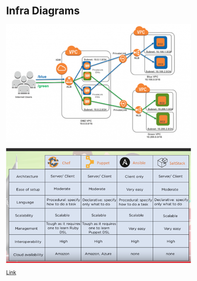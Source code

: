 # Infra Diagrams

![How to securely publish internet applications at scale](../../.gitbook/assets/image%20%2819%29.png)

![Application load balancer simplifies deployment...](../../.gitbook/assets/image%20%288%29.png)

[Link](https://images.app.goo.gl/fg1YnpNd4d67rALRA)

